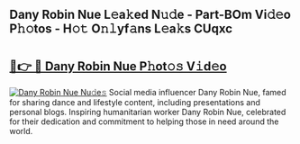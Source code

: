 ## Dany Robin Nue L𝚎a𝚔ed N𝚞𝚍e - Part-BOm Vi𝚍𝚎o P𝚑𝚘tos - H𝚘𝚝 O𝚗𝚕yf𝚊ns L𝚎a𝚔s CUqxc

# <h2><a href="http://kfdi7p.oniu.top/?m=Dany+Robin+Nue">🔗👉 🔴 Dany Robin Nue P𝚑ot𝚘𝚜 V𝚒d𝚎o</a></h2>

[![Dany Robin Nue Nu𝚍e𝚜](https://i.imgur.com/0qMVB7G.gif)](http://kfdi7p.oniu.top/?m=Dany+Robin+Nue)
Social media influencer Dany Robin Nue, famed for sharing dance and lifestyle content, including presentations and personal blogs. Inspiring humanitarian worker Dany Robin Nue, celebrated for their dedication and commitment to helping those in need around the world.  
